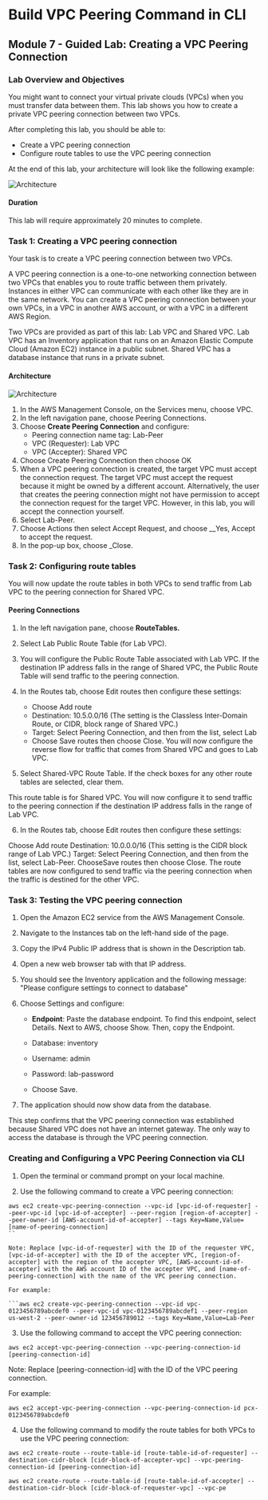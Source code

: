 # Build VPC Peering Command in CLI

## Module 7 - Guided Lab: Creating a VPC Peering Connection

### Lab Overview and Objectives

You might want to connect your virtual private clouds (VPCs) when you must transfer data between them. This lab shows you how to create a private VPC peering connection between two VPCs.

After completing this lab, you should be able to:

- Create a VPC peering connection
- Configure route tables to use the VPC peering connection

At the end of this lab, your architecture will look like the following example:

![Architecture](https://docs.aws.amazon.com/vpc/latest/peering/images/peering-diagram.png)

#### Duration

This lab will require approximately 20 minutes to complete.

### Task 1: Creating a VPC peering connection

Your task is to create a VPC peering connection between two VPCs.

A VPC peering connection is a one-to-one networking connection between two VPCs that enables you to route traffic between them privately. Instances in either VPC can communicate with each other like they are in the same network. You can create a VPC peering connection between your own VPCs, in a VPC in another AWS account, or with a VPC in a different AWS Region.

Two VPCs are provided as part of this lab: Lab VPC and Shared VPC. Lab VPC has an Inventory application that runs on an Amazon Elastic Compute Cloud (Amazon EC2) instance in a public subnet. Shared VPC has a database instance that runs in a private subnet.

#### Architecture

![Architecture](https://docs.aws.amazon.com/vpc/latest/peering/images/peering-diagram.png)

1. In the AWS Management Console, on the Services menu, choose VPC.
2. In the left navigation pane, choose Peering Connections.
3. Choose **Create Peering Connection** and configure:
   - Peering connection name tag: Lab-Peer
   - VPC (Requester): Lab VPC
   - VPC (Accepter): Shared VPC
4. Choose Create Peering Connection then choose OK
5. When a VPC peering connection is created, the target VPC must accept the connection request. The target VPC must accept the request because it might be owned by a different account. Alternatively, the user that creates the peering connection might not have permission to accept the connection request for the target VPC. However, in this lab, you will accept the connection yourself.
6. Select Lab-Peer.
7. Choose Actions then select Accept Request, and choose __Yes, Accept to accept the request.
8. In the pop-up box, choose _Close.

### Task 2: Configuring route tables

You will now update the route tables in both VPCs to send traffic from Lab VPC to the peering connection for Shared VPC.

#### Peering Connections

1. In the left navigation pane, choose **RouteTables.**
2. Select Lab Public Route Table (for Lab VPC).
3. You will configure the Public Route Table associated with Lab VPC. If the destination IP address falls in the range of Shared VPC, the Public Route Table will send traffic to the peering connection.
4. In the Routes tab, choose Edit routes then configure these settings:
   - Choose Add route
   - Destination: 10.5.0.0/16 (The setting is the Classless Inter-Domain Route, or CIDR, block range of Shared VPC.)
   - Target: Select Peering Connection, and then from the list, select Lab
   - Choose Save routes then choose Close.
You will now configure the reverse flow for traffic that comes from Shared VPC and goes to Lab VPC.

5. Select  Shared-VPC Route Table. If the check boxes for any other route tables are selected, clear them.

This route table is for Shared VPC. You will now configure it to send traffic to the peering connection if the destination IP address falls in the range of Lab VPC.

6. In the Routes tab, choose Edit routes then configure these settings:

Choose Add route
Destination: 10.0.0.0/16 (This setting is the CIDR block range of Lab VPC.)
Target: Select Peering Connection, and then from the list, select Lab-Peer.
ChooseSave routes then choose Close.
The route tables are now configured to send traffic via the peering connection when the traffic is destined for the other VPC.

### Task 3: Testing the VPC peering connection

1. Open the Amazon EC2 service from the AWS Management Console.

2. Navigate to the Instances tab on the left-hand side of the page.

3. Copy the IPv4 Public IP address that is shown in the Description tab.

4. Open a new web browser tab with that IP address.

5. You should see the Inventory application and the following message: "Please configure settings to connect to database"

6. Choose Settings and configure:

    - **Endpoint**: Paste the database endpoint. To find this endpoint, select Details. Next to AWS, choose Show. Then, copy the Endpoint.

    - Database: inventory

    - Username: admin

    - Password: lab-password

    - Choose Save.

7. The application should now show data from the database.

This step confirms that the VPC peering connection was established because Shared VPC does not have an internet gateway. The only way to access the database is through the VPC peering connection.

### Creating and Configuring a VPC Peering Connection via CLI

1. Open the terminal or command prompt on your local machine.

2. Use the following command to create a VPC peering connection:

``` aws
aws ec2 create-vpc-peering-connection --vpc-id [vpc-id-of-requester] --peer-vpc-id [vpc-id-of-accepter] --peer-region [region-of-accepter] --peer-owner-id [AWS-account-id-of-accepter] --tags Key=Name,Value=[name-of-peering-connection]
``

Note: Replace [vpc-id-of-requester] with the ID of the requester VPC, [vpc-id-of-accepter] with the ID of the accepter VPC, [region-of-accepter] with the region of the accepter VPC, [AWS-account-id-of-accepter] with the AWS account ID of the accepter VPC, and [name-of-peering-connection] with the name of the VPC peering connection.

For example:

```aws ec2 create-vpc-peering-connection --vpc-id vpc-0123456789abcdef0 --peer-vpc-id vpc-0123456789abcdef1 --peer-region us-west-2 --peer-owner-id 123456789012 --tags Key=Name,Value=Lab-Peer
```

3. Use the following command to accept the VPC peering connection:

``` aws cli
aws ec2 accept-vpc-peering-connection --vpc-peering-connection-id [peering-connection-id]
```

Note: Replace [peering-connection-id] with the ID of the VPC peering connection.

For example:

```
aws ec2 accept-vpc-peering-connection --vpc-peering-connection-id pcx-0123456789abcdef0
```

4. Use the following command to modify the route tables for both VPCs to use the VPC peering connection:

``` aws cli
aws ec2 create-route --route-table-id [route-table-id-of-requester] --destination-cidr-block [cidr-block-of-accepter-vpc] --vpc-peering-connection-id [peering-connection-id]
```

``` aws cli
aws ec2 create-route --route-table-id [route-table-id-of-accepter] --destination-cidr-block [cidr-block-of-requester-vpc] --vpc-pe
```

